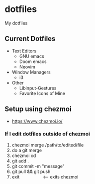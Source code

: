 # dotfiles
My dotfiles

## Current Dotfiles
 - Text Editors
    - GNU emacs
    - Doom emacs
    - Neovim
 - Window Managers
    - i3
 - Other
    - Libinput-Gestures
    - Favorite Icons of Mine

## Setup using chezmoi
 - https://www.chezmoi.io/

### If I edit dotfiles outside of chezmoi
1. chezmoi merge /path/to/edited/file
2. do a git merge
3. chezmoi cd
4. git add .
5. git commit -m "message"
6. git pull && git push
7. exit &emsp; &emsp; &emsp; &emsp; <-- exits chezmoi
